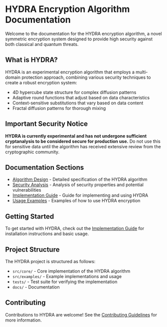 # HYDRA Encryption Algorithm Documentation

Welcome to the documentation for the HYDRA encryption algorithm, a novel symmetric encryption system designed to provide high security against both classical and quantum threats.

## What is HYDRA?

HYDRA is an experimental encryption algorithm that employs a multi-domain protection approach, combining various security techniques to create a robust encryption system:

- 4D hypercube state structure for complex diffusion patterns
- Adaptive round functions that adjust based on data characteristics
- Context-sensitive substitutions that vary based on data content
- Fractal diffusion patterns for thorough mixing

## Important Security Notice

**HYDRA is currently experimental and has not undergone sufficient cryptanalysis to be considered secure for production use.** Do not use this for sensitive data until the algorithm has received extensive review from the cryptographic community.

## Documentation Sections

- [Algorithm Design](design/algorithm-specification.md) - Detailed specification of the HYDRA algorithm
- [Security Analysis](security/security-analysis.md) - Analysis of security properties and potential vulnerabilities
- [Implementation Guide](implementation/implementation-guide.md) - Guide for implementing and using HYDRA
- [Usage Examples](examples/basic-usage.md) - Examples of how to use HYDRA encryption

## Getting Started

To get started with HYDRA, check out the [Implementation Guide](implementation/implementation-guide.md) for installation instructions and basic usage.

## Project Structure

The HYDRA project is structured as follows:

- `src/core/` - Core implementation of the HYDRA algorithm
- `src/examples/` - Example implementations and usage
- `tests/` - Test suite for verifying the implementation
- `docs/` - Documentation

## Contributing

Contributions to HYDRA are welcome! See the [Contributing Guidelines](../CONTRIBUTING.md) for more information.
